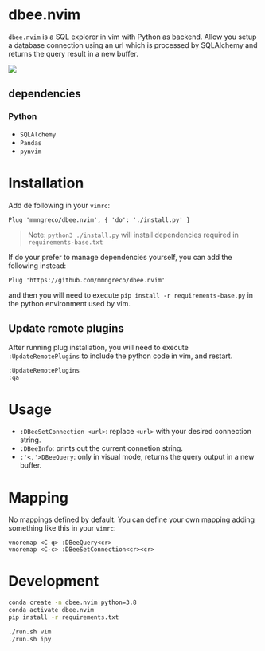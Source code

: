 # dbee.nvim

`dbee.nvim` is a SQL explorer in vim with Python as backend. Allow you setup a
database connection using an url which is processed by SQLAlchemy and returns
the query result in a new buffer.

![](https://i.imgur.com/N2W8dbB.gif)

## dependencies

### Python

- `SQLAlchemy`
- `Pandas`
- `pynvim`

# Installation

Add de following in your `vimrc`:

```vim
Plug 'mmngreco/dbee.nvim', { 'do': './install.py' }
```

> Note: `python3 ./install.py` will install dependencies required in
> `requirements-base.txt`

If do your prefer to manage dependencies yourself, you can add the following
instead:

```vim
Plug 'https://github.com/mmngreco/dbee.nvim'
```

and then you will need to execute `pip install -r requirements-base.py` in the
python environment used by vim.

## Update remote plugins

After running plug installation, you will need to execute
`:UpdateRemotePlugins` to include the python code in vim, and restart.

```vim
:UpdateRemotePlugins
:qa
```

# Usage

- `:DBeeSetConnection <url>`: replace `<url>` with your desired connection
    string.
- `:DBeeInfo`: prints out the current connetion string.
- `:'<,'>DBeeQuery`: only in visual mode, returns the query output in a new buffer.

# Mapping

No mappings defined by default. You can define your own mapping adding
something like this in your `vimrc`:

```vim
vnoremap <C-q> :DBeeQuery<cr>
vnoremap <C-c> :DBeeSetConnection<cr><cr>
```

# Development

```bash
conda create -n dbee.nvim python=3.8
conda activate dbee.nvim
pip install -r requirements.txt
```

```bash
./run.sh vim
./run.sh ipy
```
